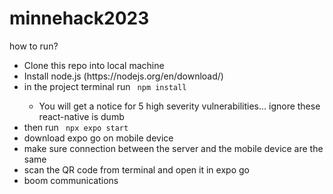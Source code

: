 # minnehack2023

<p>how to run?</p>
<ul>
  <li>Clone this repo into local machine</li>
  <li> Install node.js (https://nodejs.org/en/download/) </li>
  <li> in the project terminal run <code> npm install </code> </li>
   <ul>
   <li> You will get a notice for 5 high severity vulnerabilities... ignore these react-native is dumb </li> 
   </ul>
  <li> then run <code> npx expo start </code> </li>
  <li> download expo go on mobile device </li>
  <li> make sure connection between the server and the mobile device are the same </li>
  <li> scan the QR code from terminal and open it in expo go </li>
  <li> boom communications </li>
</ul> 
